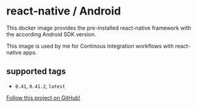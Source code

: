 
# react-native / Android

This docker image provides the pre-installed react-native framework with the
according Android SDK version.

This image is used by me for Continous Integration workflows with react-native
apps.

## supported tags

* ```0.41```, ```0.41.2```, ```latest```


[Follow this project on GitHub!](https://github.com/MatthiasLohr/docker-react-native-android)


